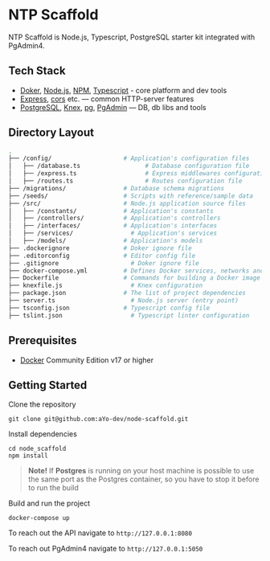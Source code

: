 # NTP Scaffold

NTP Scaffold is Node.js, Typescript, PostgreSQL starter kit integrated with PgAdmin4.

## Tech Stack 

* [Doker][docker], [Node.js][node], [NPM][npm], [Typescript][typescript] - core platform and dev tools
* [Express][express], [cors][cors] etc. — common HTTP-server features
* [PostgreSQL][pg], [Knex][knex], [pg][nodepg], [PgAdmin][pgadmin] — DB, db libs and tools



## Directory Layout

```bash
.
├── /config/                    # Application's configuration files
│   ├── /database.ts			      # Database configuration file
│   ├── /express.ts				      # Express middlewares configuration file
│   ├── /routes.ts				      # Routes configuration file
├── /migrations/                # Database schema migrations
├── /seeds/                     # Scripts with reference/sample data
├── /src/                       # Node.js application source files
│   ├── /constants/           	# Application's constants
│   ├── /controllers/           # Application's controllers
│   ├── /interfaces/           	# Application's interfaces
│   ├── /services/           	  # Application's services
│   ├── /models/                # Application's models
├── .dockerignore              	# Doker ignore file
├── .editorconfig              	# Editor config file
├── .gitignore              	  # Doker ignore file
├── docker-compose.yml          # Defines Docker services, networks and volumes
├── Dockerfile                  # Commands for building a Docker image for production
├── knexfile.js              	  # Knex configuration
├── package.json                # The list of project dependencies
├── server.ts              		  # Node.js server (entry point)
├── tsconfig.json              	# Typescript config file
├── tslint.json              	  # Typescript linter configuration
```

## Prerequisites

* [Docker][docker] Community Edition v17 or higher

## Getting Started

Clone the repository

```
git clone git@github.com:aYo-dev/node-scaffold.git
```
Install dependencies

```
cd node_scaffold
npm install
```


> **Note!** If **Postgres** is running on your host machine is possible to use the same port as the Postgres container, so you have to stop it before to run the build

Build and run the project

```
docker-compose up
```

To reach out the API navigate to `http://127.0.0.1:8080`

To reach out PgAdmin4 navigate to `http://127.0.0.1:5050`


[npm]: https://www.npmjs.com/
[typescript]: https://github.com/kriasoft/react-starter-kit
[node]: https://nodejs.org
[express]: http://expressjs.com/
[cors]: https://github.com/expressjs/cors
[pg]: https://www.postgresql.org/
[nodepg]: https://github.com/brianc/node-postgres
[docker]: https://www.docker.com/community-edition
[knex]: http://knexjs.org/
[pgadmin]: https://www.pgadmin.org/
